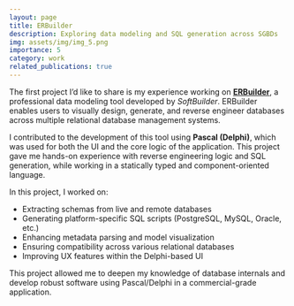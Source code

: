 ```yaml
---
layout: page
title: ERBuilder
description: Exploring data modeling and SQL generation across SGBDs
img: assets/img/img_5.png
importance: 5
category: work
related_publications: true
---
```


The first project I’d like to share is my experience working on [**ERBuilder**](https://soft-builder.com/erbuilder-data-modeler/), a professional data modeling tool developed by _SoftBuilder_. ERBuilder enables users to visually design, generate, and reverse engineer databases across multiple relational database management systems.

I contributed to the development of this tool using **Pascal (Delphi)**, which was used for both the UI and the core logic of the application. This project gave me hands-on experience with reverse engineering logic and SQL generation, while working in a statically typed and component-oriented language.

In this project, I worked on:

- Extracting schemas from live and remote databases
- Generating platform-specific SQL scripts (PostgreSQL, MySQL, Oracle, etc.)
- Enhancing metadata parsing and model visualization
- Ensuring compatibility across various relational databases
- Improving UX features within the Delphi-based UI

This project allowed me to deepen my knowledge of database internals and develop robust software using Pascal/Delphi in a commercial-grade application.
